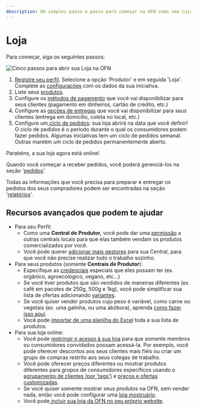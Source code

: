 ```yaml
---
description: Um simples passo a passo para começar na OFN como uma Loja.
---
```


# Loja

Para começar, siga os seguintes passos:

![Cinco passos para abrir sua Loja na OFN ](../.gitbook/assets/set-up-in-5-steps-draft.png)

1. [Registre seu perfil](https://app.gitbook.com/@ofn-brasil/s/guide-ofn/~/drafts/-M1agwj8wgQ-HECDEnOf/basic-features/register-and-create-your-profile).  Selecione a opção 'Produtor' e em seguida 'Loja'. Complete as [configurações](https://app.gitbook.com/@ofn-brasil/s/guide-ofn/~/drafts/-M1agwj8wgQ-HECDEnOf/basic-features/enterprise-profile/enterprise-settings) com os dados da sua iniciativa.
2. Liste seus [produtos](../recursos-basicos/products-1/products.md).
3. Configure os [métodos de pagamento](https://app.gitbook.com/@ofn-brasil/s/guide-ofn/~/drafts/-M1agwj8wgQ-HECDEnOf/basic-features/shopfront/payment-methods/@drafts) que você vai disponibilizar para seus clientes \(pagamento em dinheiros, cartão de crédito, etc.\)
4. Configure as [opções de entregas](https://app.gitbook.com/@ofn-brasil/s/guide-ofn/~/drafts/-M1agwj8wgQ-HECDEnOf/basic-features/shopfront/shipping-methods/@drafts) que você vai disponibilizar para seus clientes \(entrega em domicílio, coleta no local, etc.\)  
5. Configure um[ ciclo de pedidos](https://app.gitbook.com/@ofn-brasil/s/guide-ofn/~/drafts/-M1agwj8wgQ-HECDEnOf/basic-features/shopfront/order-cycle/order-cycles-for-hubs/@drafts): sua loja abrirá na data que você definir! O ciclo de pedidos é o período durante o qual os consumidores podem fazer pedidos. Algumas iniciativas tem um ciclo de pedidos semanal. Outras mantém um ciclo de pedidos permanentemente aberto. 

Parabéns, a sua loja agora está online!

Quando você começar a receber pedidos, você poderá gerenciá-los na seção '[pedidos](https://app.gitbook.com/@ofn-brasil/s/guide-ofn/~/drafts/-M1agwj8wgQ-HECDEnOf/basic-features/orders/@drafts)'. 

Todas as informações que você precisa para preparar e entregar os pedidos dos seus compradores podem ser encontradas na seção '[relatórios](https://app.gitbook.com/@ofn-brasil/s/guide-ofn/~/drafts/-M1agwj8wgQ-HECDEnOf/basic-features/reports/@drafts)'.

## Recursos avançados que podem te ajudar

* Para seu Perfil:
  * Como uma **Central de Produtor,** você pode dar uma [permissão](https://app.gitbook.com/@ofn-brasil/s/guide-ofn/~/drafts/-M1agwj8wgQ-HECDEnOf/basic-features/enterprise-profile/enterprise-to-enterprise-permissions-e2es) a outras centrais locais para que elas também vendam os produtos comercializados por você.
  * Você pode querer [adicionar mais gestores](https://app.gitbook.com/@ofn-brasil/s/guide-ofn/~/drafts/-M1agwj8wgQ-HECDEnOf/basic-features/enterprise-profile/transfer-ownership) para sua Central, para que você não precise realizar todo o trabalho sozinho. 
* Para seus produtos \(somente **Centrais de Produtor**\): 
  * Especifique as [credenciais](https://app.gitbook.com/@ofn-brasil/s/guide-ofn/~/drafts/-M1agwj8wgQ-HECDEnOf/basic-features/products-1/product-properties) especiais que eles possam ter \(ex. orgânico, agroecológico, vegano, etc...\)
  * Se você tiver produtos que são vendidos de maneiras diferentes \(ex. café em pacotes de 250g, 500g e 1kg\), você pode simplificar sua lista de ofertas adicionando [variantes](https://app.gitbook.com/@ofn-brasil/s/guide-ofn/~/drafts/-M1agwj8wgQ-HECDEnOf/basic-features/products-1/product-variants).
  * Se você quiser vender produtos cujo peso é variável, como carne ou vegetais \(ex. uma galinha, ou uma abóbora\), aprenda [como fazer isso aqui](https://app.gitbook.com/@ofn-brasil/s/guide-ofn/~/drafts/-M1agwj8wgQ-HECDEnOf/basic-features/products-1/pricing-irregular-items-kg).
  * Você pode [importar de uma planilha do Excel](https://app.gitbook.com/@ofn-brasil/s/guide-ofn/~/drafts/-M1agwj8wgQ-HECDEnOf/basic-features/products-1/product-and-inventory-import#1-import-new-products) toda a sua lista de produtos.
* Para sua loja online:
  * Você pode [restringir o acesso à sua loja](https://app.gitbook.com/@ofn-brasil/s/guide-ofn/~/drafts/-M1agwj8wgQ-HECDEnOf/basic-features/shopfront/private-shopfront) para que somente membros ou consumidores convidados possam acessá-la. Por exemplo, você pode oferecer descontos aos seus clientes mais fiéis ou criar um grupo de compras restrito aos seus colegas de trabalho.
  * Você pode oferecer preços diferentes ou mostrar produtos diferentes para grupos de consumidores específicos usando o [agrupamento de clientes \(por 'tags'\)](https://app.gitbook.com/@ofn-brasil/s/guide-ofn/~/drafts/-M1agwj8wgQ-HECDEnOf/basic-features/shopfront/customer-management-and-conditional-displays-prices/tags-and-tag-rules) e [preços e ofertas customizadas](https://app.gitbook.com/@ofn-brasil/s/guide-ofn/~/drafts/-M1agwj8wgQ-HECDEnOf/basic-features/shopfront/customer-management-and-conditional-displays-prices).
  * Se você quiser somente mostrar seus produtos na OFN, sem vender nada, então você pode configurar uma [loja mostruário](https://app.gitbook.com/@ofn-brasil/s/guide-ofn/~/drafts/-M1agwj8wgQ-HECDEnOf/basic-features/shopfront/display-only-order-cycles). 
  * Você pode[ incluir sua loja da OFN no seu próprio website](https://app.gitbook.com/@ofn-brasil/s/guide-ofn/~/drafts/-M1agwj8wgQ-HECDEnOf/basic-features/shopfront/embedded-shopfront). 

